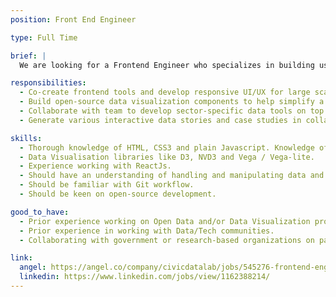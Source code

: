 ```yaml
---
position: Front End Engineer

type: Full Time

brief: |
  We are looking for a Frontend Engineer who specializes in building user interfaces and experience design for interactive data-driven platforms. With these efforts, we aim to build civic platforms that help citizens better understand the operations in sectors like Public Finance or Judiciary, lessen the impact of false content on the web, build factual arguments, and participate in evidence based decision-making.

responsibilities:
  - Co-create frontend tools and develop responsive UI/UX for large scale data platforms like Open Budgets India [link](https://openbudgetsindia.org/)
  - Build open-source data visualization components to help simplify a variety of data flowing from various sectors and geographies.
  - Collaborate with team to develop sector-specific data tools on top of our current open source data platforms.
  - Generate various interactive data stories and case studies in collaboration with researchers and media people, to take data and insights to a wider audience.

skills:
  - Thorough knowledge of HTML, CSS3 and plain Javascript. Knowledge of ES6 would be a great addon.
  - Data Visualisation libraries like D3, NVD3 and Vega / Vega-lite.
  - Experience working with ReactJs.
  - Should have an understanding of handling and manipulating data and basic querying mechanisms (SQL and alike) as well as data cleaning, data manipulation, data visualisation as well as data dashboarding.
  - Should be familiar with Git workflow.
  - Should be keen on open-source development.

good_to_have:
  - Prior experience working on Open Data and/or Data Visualization projects.
  - Prior experience in working with Data/Tech communities.
  - Collaborating with government or research-based organizations on past projects.

link:
  angel: https://angel.co/company/civicdatalab/jobs/545276-frontend-engineer
  linkedin: https://www.linkedin.com/jobs/view/1162388214/
---
```

